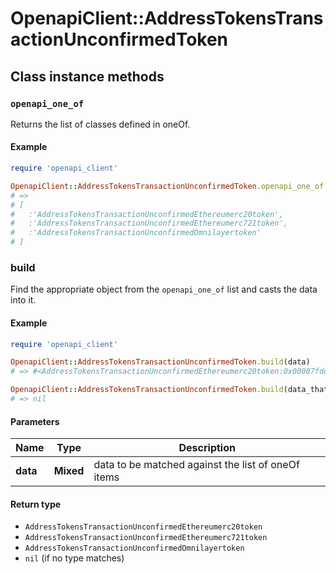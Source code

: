 # OpenapiClient::AddressTokensTransactionUnconfirmedToken

## Class instance methods

### `openapi_one_of`

Returns the list of classes defined in oneOf.

#### Example

```ruby
require 'openapi_client'

OpenapiClient::AddressTokensTransactionUnconfirmedToken.openapi_one_of
# =>
# [
#   :'AddressTokensTransactionUnconfirmedEthereumerc20token',
#   :'AddressTokensTransactionUnconfirmedEthereumerc721token',
#   :'AddressTokensTransactionUnconfirmedOmnilayertoken'
# ]
```

### build

Find the appropriate object from the `openapi_one_of` list and casts the data into it.

#### Example

```ruby
require 'openapi_client'

OpenapiClient::AddressTokensTransactionUnconfirmedToken.build(data)
# => #<AddressTokensTransactionUnconfirmedEthereumerc20token:0x00007fdd4aab02a0>

OpenapiClient::AddressTokensTransactionUnconfirmedToken.build(data_that_doesnt_match)
# => nil
```

#### Parameters

| Name | Type | Description |
| ---- | ---- | ----------- |
| **data** | **Mixed** | data to be matched against the list of oneOf items |

#### Return type

- `AddressTokensTransactionUnconfirmedEthereumerc20token`
- `AddressTokensTransactionUnconfirmedEthereumerc721token`
- `AddressTokensTransactionUnconfirmedOmnilayertoken`
- `nil` (if no type matches)

